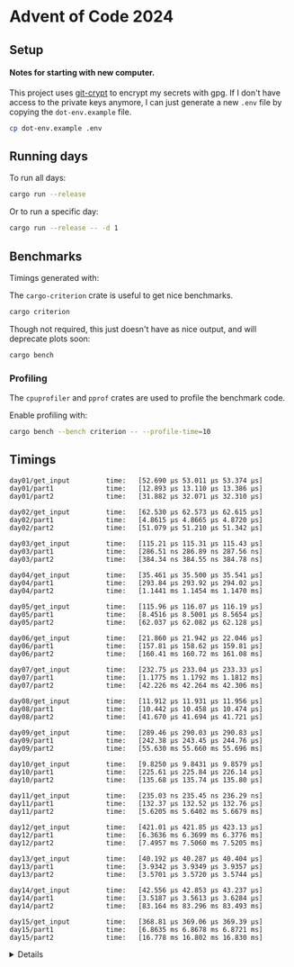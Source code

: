 # Advent of Code 2024

## Setup

#### Notes for starting with new computer.

This project uses [git-crypt](https://github.com/AGWA/git-crypt) to encrypt my secrets with gpg.
If I don't have access to the private keys anymore, I can just generate a new `.env` file by 
copying the `dot-env.example` file.

```sh
cp dot-env.example .env
```

## Running days

To run all days:

```sh
cargo run --release
```

Or to run a specific day:
```sh
cargo run --release -- -d 1
```

## Benchmarks

Timings generated with:

The `cargo-criterion` crate is useful to get nice benchmarks.

```sh
cargo criterion
```

Though not required, this just doesn't have as nice output, and will deprecate plots soon:

```sh
cargo bench
```

### Profiling

The `cpuprofiler` and `pprof` crates are used to profile the benchmark code.

Enable profiling with:

```sh
cargo bench --bench criterion -- --profile-time=10
```

## Timings

```
day01/get_input         time:   [52.690 µs 53.011 µs 53.374 µs]
day01/part1             time:   [12.893 µs 13.110 µs 13.386 µs]
day01/part2             time:   [31.882 µs 32.071 µs 32.310 µs]

day02/get_input         time:   [62.530 µs 62.573 µs 62.615 µs]
day02/part1             time:   [4.8615 µs 4.8665 µs 4.8720 µs]
day02/part2             time:   [51.079 µs 51.210 µs 51.342 µs]

day03/get_input         time:   [115.21 µs 115.31 µs 115.43 µs]
day03/part1             time:   [286.51 ns 286.89 ns 287.56 ns]
day03/part2             time:   [384.34 ns 384.55 ns 384.78 ns]

day04/get_input         time:   [35.461 µs 35.500 µs 35.541 µs]
day04/part1             time:   [293.84 µs 293.92 µs 294.02 µs]
day04/part2             time:   [1.1441 ms 1.1454 ms 1.1470 ms]

day05/get_input         time:   [115.96 µs 116.07 µs 116.19 µs]
day05/part1             time:   [8.4516 µs 8.5001 µs 8.5654 µs]
day05/part2             time:   [62.037 µs 62.082 µs 62.128 µs]

day06/get_input         time:   [21.860 µs 21.942 µs 22.046 µs]
day06/part1             time:   [157.81 µs 158.62 µs 159.81 µs]
day06/part2             time:   [160.41 ms 160.72 ms 161.08 ms]

day07/get_input         time:   [232.75 µs 233.04 µs 233.33 µs]
day07/part1             time:   [1.1775 ms 1.1792 ms 1.1812 ms]
day07/part2             time:   [42.226 ms 42.264 ms 42.306 ms]

day08/get_input         time:   [11.912 µs 11.931 µs 11.956 µs]
day08/part1             time:   [10.442 µs 10.458 µs 10.474 µs]
day08/part2             time:   [41.670 µs 41.694 µs 41.721 µs]

day09/get_input         time:   [289.46 µs 290.03 µs 290.83 µs]
day09/part1             time:   [242.38 µs 243.45 µs 244.76 µs]
day09/part2             time:   [55.630 ms 55.660 ms 55.696 ms]

day10/get_input         time:   [9.8250 µs 9.8431 µs 9.8579 µs]
day10/part1             time:   [225.61 µs 225.84 µs 226.14 µs]
day10/part2             time:   [135.68 µs 135.74 µs 135.80 µs]

day11/get_input         time:   [235.03 ns 235.45 ns 236.29 ns]
day11/part1             time:   [132.37 µs 132.52 µs 132.76 µs]
day11/part2             time:   [5.6205 ms 5.6402 ms 5.6679 ms]

day12/get_input         time:   [421.01 µs 421.85 µs 423.13 µs]
day12/part1             time:   [6.3636 ms 6.3699 ms 6.3776 ms]
day12/part2             time:   [7.4957 ms 7.5060 ms 7.5205 ms]

day13/get_input         time:   [40.192 µs 40.287 µs 40.404 µs]
day13/part1             time:   [3.9342 µs 3.9349 µs 3.9357 µs]
day13/part2             time:   [3.5701 µs 3.5720 µs 3.5744 µs]

day14/get_input         time:   [42.556 µs 42.853 µs 43.237 µs]
day14/part1             time:   [3.5187 µs 3.5613 µs 3.6284 µs]
day14/part2             time:   [83.164 ms 83.296 ms 83.493 ms]

day15/get_input         time:   [368.81 µs 369.06 µs 369.39 µs]
day15/part1             time:   [6.8635 ms 6.8678 ms 6.8721 ms]
day15/part2             time:   [16.778 ms 16.802 ms 16.830 ms]

```
<details>
Original timings:

```
day02/get_input         time:   [100.97 µs 101.08 µs 101.21 µs]
day02/part1             time:   [4.4582 µs 4.4625 µs 4.4669 µs]
day02/part2             time:   [60.616 µs 60.749 µs 60.903 µs]

day03/get_input         time:   [66.725 µs 66.804 µs 66.889 µs]
day03/part1             time:   [251.68 ns 253.78 ns 256.20 ns]
day03/part2             time:   [394.21 ns 396.88 ns 400.32 ns]

day04/get_input         time:   [36.074 µs 36.171 µs 36.257 µs]
day04/part1             time:   [930.56 µs 932.72 µs 935.74 µs]
day04/part2             time:   [11.553 ms 11.562 ms 11.572 ms]

day05/get_input         time:   [108.92 µs 110.35 µs 112.14 µs]
day05/part1             time:   [30.334 µs 30.757 µs 31.268 µs]
day05/part2             time:   [327.25 µs 331.89 µs 337.42 µs]

day06/get_input         time:   [31.677 µs 31.741 µs 31.823 µs]
day06/part1             time:   [417.21 µs 417.57 µs 418.12 µs]
day06/part2             time:   [1.3599 s 1.3613 s 1.3628 s]

day07/get_input         time:   [247.12 µs 247.33 µs 247.59 µs]
day07/part1             time:   [20.896 ms 20.912 ms 20.929 ms]
day07/part2             time:   [2.5735 s 2.5755 s 2.5779 s]

day09/get_input         time:   [551.85 µs 552.30 µs 552.83 µs]
day09/part1             time:   [245.84 µs 246.15 µs 246.47 µs]
day09/part2             time:   [1.2063 s 1.2070 s 1.2077 s]

day12/get_input         time:   [469.17 µs 470.29 µs 471.67 µs]
day12/part1             time:   [7.4980 ms 7.5315 ms 7.5821 ms]
day12/part2             time:   [8.6344 ms 8.6521 ms 8.6807 ms]
```
</details>
